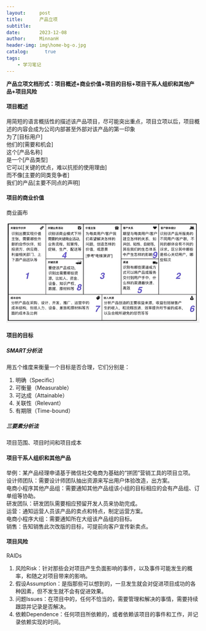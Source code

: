 ```yaml
---
layout:     post
title:      产品立项
subtitle:   
date:       2023-12-08
author:     MinnanH
header-img: img\home-bg-o.jpg
catalog: 	  true
tags:
    - 学习笔记
---
```


**产品立项文档形式：项目概述+商业价值+项目的目标+项目干系人组织和其他产品+项目风险**  

#### 项目概述
用简短的语言概括性的描述该产品项目，尽可能突出重点，项目立项以后，项目概述的内容会成为公司内部甚至外部对该产品的第一印象  
为了[目标用户]  
他们的[需要和机会]  
这个[产品名称]  
是一个[产品类型]  
它可以[关键的优点，难以抗拒的使用理由]  
而不像[主要的同类竞争者]  
我们的产品[主要不同点的声明]  

#### 项目的商业价值
商业画布

![商业画布](..\img\business-canvas.png)

#### 项目的目标

##### SMART分析法  
用五个维度来衡量一个目标是否合理，它们分别是：  
1. 明确（Specific）
2. 可衡量（Measurable）
3. 可达成（Attainable）
4. 关联性（Relevant）
5. 有期限（Time-bound）

##### 三要素分析法
项目范围、项目时间和项目成本

#### 项目干系人组织和其他产品
举例：某产品经理申请基于微信社交电商为基础的“拼团”营销工具的项目立项。  
设计师团队：需要设计师团队抽出资源来写出用户体验改造，出方案。  
电商小程序其他产品组：需要通知其他产品组该小组的目标相应的会有产品组、订单组等协助。  
研发团队：研发团队需要相应预留开发人员来协助完成。  
运营：通知运营人员该产品的卖点和特点，制定运营方案。  
电商小程序大组：需要通知所在大组该产品组的目标。  
销售：告知销售此次改版的目标，可提前向客户宣传新卖点。  

#### 项目风险
RAIDs  

1. 风险Risk：针对那些会对项目产生负面影响的事件，以及事件可能发生的概率，和随之对项目带来的影响。
2. 假设Assumption：是指那些可以想到的，一旦发生就会对促进项目成功的各种因素，但不发生就不会有促进效果。
3. 问题Issues：在项目中的，任何不恰当的，需要管理和解决的事情，需要持续跟踪并记录是否解决。
4. 依赖Dependence：任何项目所依赖的，或者依赖该项目的事件和工作，并记录依赖实现的时间。